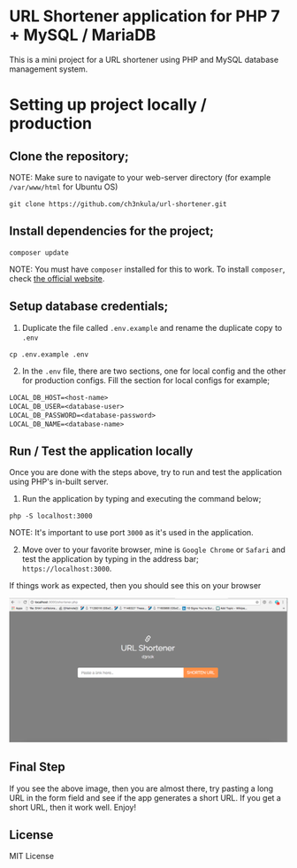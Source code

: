 # URL Shortener application for PHP 7 + MySQL / MariaDB

This is a mini project for a URL shortener using PHP and MySQL database management system.

# Setting up project locally / production

## Clone the repository;

NOTE: Make sure to navigate to your web-server directory (for example `/var/www/html` for Ubuntu OS)

```shell
git clone https://github.com/ch3nkula/url-shortener.git
```

## Install dependencies for the project;

```shell
composer update
```

NOTE: You must have `composer` installed for this to work. To install `composer`, check [the official website](https://getcomposer.org/download/).

## Setup database credentials;

1. Duplicate the file called `.env.example` and rename the duplicate copy to `.env`

```shell
cp .env.example .env
```

2. In the `.env` file, there are two sections, one for local config and the other for production configs. Fill the section for local configs for example;

```
LOCAL_DB_HOST=<host-name>
LOCAL_DB_USER=<database-user>
LOCAL_DB_PASSWORD=<database-password>
LOCAL_DB_NAME=<database-name>
```

## Run / Test the application locally

Once you are done with the steps above, try to run and test the application using PHP's in-built server.

1. Run the application by typing and executing the command below;

```shell
php -S localhost:3000
```

NOTE: It's important to use port `3000` as it's used in the application.

2. Move over to your favorite browser, mine is `Google Chrome` or `Safari` and test the application by typing in the address bar; `https://localhost:3000`. 

If things work as expected, then you should see this on your browser

![alt text](assets/running-application.png)

## Final Step

If you see the above image, then you are almost there, try pasting a long URL in the form field and see if the app generates a short URL. If you get a short URL, then it work well. Enjoy!

## License

MIT License